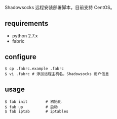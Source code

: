 Shadowsocks 远程安装部署脚本，目前支持 CentOS。

## requirements

- python 2.7.x
- fabric

## configure

```
$ cp .fabrc.example .fabrc
$ vi .fabrc # 添加远程主机名，Shadowsocks 用户信息
```

## usage

```
$ fab init        # 初始化
$ fab up          # 启动
$ fab iptab       # iptables
```